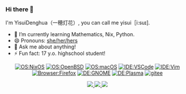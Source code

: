 ### Hi there 👋

<!--
**YisuiDenghua/YisuiDenghua** is a ✨ _special_ ✨ repository because its `README.md` (this file) appears on your GitHub profile.

Here are some ideas to get you started:

- 🔭 I’m currently working on ...
- 🌱 I’m currently learning ...
- 👯 I’m looking to collaborate on ...
- 🤔 I’m looking for help with ...
- 💬 Ask me about ...
- 📫 How to reach me: ...
- 😄 Pronouns: ...
- ⚡ Fun fact: ...
-->

I'm YisuiDenghua（一穂灯花）, you can call me yisui［i:suɪ].

- 🌱 I’m currently learning Mathematics, Nix, Python.
- 😄 Pronouns: [she/her/hers](https://pronoun.is/she)
- 💬 Ask me about anything!
- ⚡ Fun fact: 17 y.o. highschool student!

<div align="center">
  
  [![OS:NixOS](https://img.shields.io/badge/OS-NixOS-blue?style=flat-square&logo=nixos)](https://nixos.org)
  [![OS:OpenBSD](https://img.shields.io/badge/OS-OpenBSD-yellow?style=flat-square&logo=openbsd)](https://openbsd.org)
  [![OS:macOS](https://img.shields.io/badge/OS-macOS-black?style=flat-square&logo=apple)](https://www.apple.com/mac/)
  [![IDE:VSCode](https://img.shields.io/badge/IDE-VSCode-purple?style=flat-square&logo=visualstudiocode)](https://code.visualstudio.com/)
  [![IDE:Vim](https://img.shields.io/badge/IDE-Vim-darkgreen?style=flat-square&logo=vim)](https://vim.org/)
  [![Browser:Firefox](https://img.shields.io/badge/Browser-Firefox-red?style=flat-square&logo=firefox)](https://mozilla.org)
  [![DE:GNOME](https://img.shields.io/badge/DE-GNOME-darkblue?style=flat-square&logo=GNOME)](https://kde.org)
  [![DE:Plasma](https://img.shields.io/badge/DE-Plasma-lightblue?style=flat-square&logo=KDE)](https://gnome.org)
  [![gitee](https://img.shields.io/badge/gitee-一穂灯花-red?style=flat-square&logo=gitee)](https://gitee.com/YisuiDenghua)
  
</div>

<div align="center">
  <a href="https://github.com/vn7n24fzkq/github-profile-summary-cards">
    <img src="https://github-profile-summary-cards.vercel.app/api/cards/profile-details?username=yisuidenghua&theme=github" />
  </a>
  <a href="https://github.com/vn7n24fzkq/github-profile-summary-cards">
    <img src="https://github-profile-summary-cards.vercel.app/api/cards/stats?username=yisuidenghua&theme=github" />
  </a>
  <a href="https://github.com/vn7n24fzkq/github-profile-summary-cards">
    <img src="https://github-profile-summary-cards.vercel.app/api/cards/repos-per-language?username=yisuidenghua&theme=github" />
  </a>
</div>
